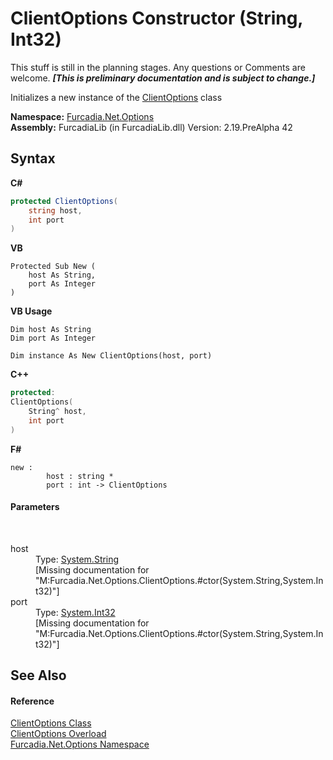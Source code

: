 # ClientOptions Constructor (String, Int32)
This stuff is still in the planning stages. Any questions or Comments are welcome. _**\[This is preliminary documentation and is subject to change.\]**_

Initializes a new instance of the <a href="T_Furcadia_Net_Options_ClientOptions">ClientOptions</a> class

**Namespace:**&nbsp;<a href="N_Furcadia_Net_Options">Furcadia.Net.Options</a><br />**Assembly:**&nbsp;FurcadiaLib (in FurcadiaLib.dll) Version: 2.19.PreAlpha 42

## Syntax

**C#**<br />
``` C#
protected ClientOptions(
	string host,
	int port
)
```

**VB**<br />
``` VB
Protected Sub New ( 
	host As String,
	port As Integer
)
```

**VB Usage**<br />
``` VB Usage
Dim host As String
Dim port As Integer

Dim instance As New ClientOptions(host, port)
```

**C++**<br />
``` C++
protected:
ClientOptions(
	String^ host, 
	int port
)
```

**F#**<br />
``` F#
new : 
        host : string * 
        port : int -> ClientOptions
```


#### Parameters
&nbsp;<dl><dt>host</dt><dd>Type: <a href="http://msdn2.microsoft.com/en-us/library/s1wwdcbf" target="_blank">System.String</a><br />\[Missing <param name="host"/> documentation for "M:Furcadia.Net.Options.ClientOptions.#ctor(System.String,System.Int32)"\]</dd><dt>port</dt><dd>Type: <a href="http://msdn2.microsoft.com/en-us/library/td2s409d" target="_blank">System.Int32</a><br />\[Missing <param name="port"/> documentation for "M:Furcadia.Net.Options.ClientOptions.#ctor(System.String,System.Int32)"\]</dd></dl>

## See Also


#### Reference
<a href="T_Furcadia_Net_Options_ClientOptions">ClientOptions Class</a><br /><a href="Overload_Furcadia_Net_Options_ClientOptions__ctor">ClientOptions Overload</a><br /><a href="N_Furcadia_Net_Options">Furcadia.Net.Options Namespace</a><br />